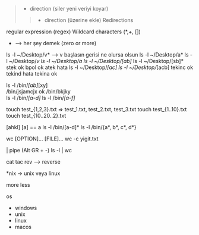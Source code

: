 >    - direction   (siler yeni veriyi koyar)
>>   - direction   (üzerine ekle)
Redirections

regular expression   (regex)
Wildcard characters  (*,+, [])

* --> her şey demek   (zero or more)

ls -l ~/Desktop/v* --> v başlasın gerisi ne olursa olsun
ls -l ~/Desktop/a* 
ls -l ~/Desktop/*v 
ls -l ~/Desktop/*a*
ls -l ~/Desktop/[ab]*
ls -l ~/Desktop/[sb]*
       stek  ok
       bpol  ok
       atek  hata
ls -l ~/Desktop/*[ac]
ls -l ~/Desktop/*[acb]
    tekinc ok 
    tekind hata
    tekina ok

ls -l  /bin/*[ab]*[xy]   
       /bin/jsjamcjx    ok
       /bin/bkjky   
ls -l /bin/*[a-d]*
ls -l /bin/*[a-f]*


touch test_{1,2,3}.txt  => test_1.txt, test_2.txt, test_3.txt
touch test_{1..10}.txt
touch test_{10..20..2}.txt 

[ahkl]
[a]  ==  a
ls -l /bin/[a-d]*
ls -l /bin/{a*, b*, c*, d*}

wc [OPTION]... [FILE]...
wc -c yigit.txt

|  pipe    (Alt GR + -)
ls -l | wc

cat 
tac
rev  --> reverse

*nix  -> unix veya linux

more less 

os 
 - windows
 - unix 
 - linux 
 - macos

